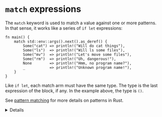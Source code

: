 # `match` expressions

The `match` keyword is used to match a value against one or more patterns. In
that sense, it works like a series of `if let` expressions:

```rust,editable
fn main() {
    match std::env::args().next().as_deref() {
        Some("cat") => println!("Will do cat things"),
        Some("ls")  => println!("Will ls some files"),
        Some("mv")  => println!("Let's move some files"),
        Some("rm")  => println!("Uh, dangerous!"),
        None        => println!("Hmm, no program name?"),
        _           => println!("Unknown program name!"),
    }
}
```

Like `if let`, each match arm must have the same type. The type is the last
expression of the block, if any. In the example above, the type is `()`.

See [pattern matching](../pattern-matching.md) for more details on patterns in
Rust.

<details>
    
* Save the match expression to a variable and print it out.
* Remove `.as_deref()` and explain the error.
    * `std::env::args().next()` returns an `Option<&String>`, but we cannot match against `String`.
    * `as_deref()` transforms an `Option<T>` to `Option<T::Target>`. In our case, this turns `Option<&String>` into `Option<&str>`.
    * We can now use pattern matching to match against the `&str` inside `Option`.
</details>

